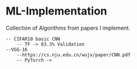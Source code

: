 # ML-Implementation
Collection of Algorithms from papers I implement.

    -- CIFAR10 basic CNN
        -- TF -> 83.3% Validation
    --VGG-16
        --https://cs.nju.edu.cn/wujx/paper/CNN.pdf
        -- PyTorch ->
